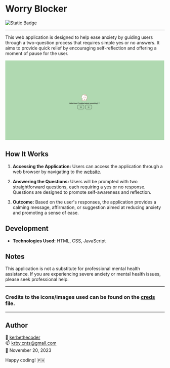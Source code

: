 # Worry Blocker

![Static Badge](https://img.shields.io/badge/success-green?logo=Vercel&label=vercel&labelColor=%231A1A1A)

---

This web application is designed to help ease anxiety by guiding users through a two-question process that requires simple yes or no answers. It aims to provide quick relief by encouraging self-reflection and offering a moment of pause for the user.

![Web App screenshot](assets/screenshot.png)

## How It Works

1. **Accessing the Application:**
   Users can access the application through a web browser by navigating to the [website](https://worry-blocker.vercel.app/).

2. **Answering the Questions:**
   Users will be prompted with two straightforward questions, each requiring a yes or no response. Questions are designed to promote self-awareness and reflection.
3. **Outcome:**
   Based on the user's responses, the application provides a calming message, affirmation, or suggestion aimed at reducing anxiety and promoting a sense of ease.

## Development

- **Technologies Used:**
  HTML, CSS, JavaScript

## Notes

This application is not a substitute for professional mental health assistance. If you are experiencing severe anxiety or mental health issues, please seek professional help.

---

### Credits to the icons/images used can be found on the [creds](./creds.txt) file.

---

## Author

🚀 [kerbethecoder](https://github.com/kerbethecoder)  
📫 krby.cnts@gmail.com  
📌 November 20, 2023

Happy coding! :philippines:
